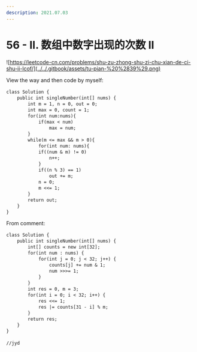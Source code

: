 ```yaml
---
description: 2021.07.03
---
```


# 56 - II. 数组中数字出现的次数 II

![https://leetcode-cn.com/problems/shu-zu-zhong-shu-zi-chu-xian-de-ci-shu-ii-lcof/](../../.gitbook/assets/tu-pian-%20%2839%29.png)

View the way and then code by myself:

```text
class Solution {
    public int singleNumber(int[] nums) {
        int m = 1, n = 0, out = 0;
        int max = 0, count = 1;
        for(int num:nums){
            if(max < num)
                max = num;
        }
        while(m <= max && m > 0){ 
            for(int num: nums){
            if((num & m) != 0)
                n++;
            }
            if((n % 3) == 1)
                out += m;
            n = 0;
            m <<= 1;
        }
        return out;
    }
}
```

From comment:

```text
class Solution {
    public int singleNumber(int[] nums) {
        int[] counts = new int[32];
        for(int num : nums) {
            for(int j = 0; j < 32; j++) {
                counts[j] += num & 1;
                num >>>= 1;
            }
        }
        int res = 0, m = 3;
        for(int i = 0; i < 32; i++) {
            res <<= 1;
            res |= counts[31 - i] % m;
        }
        return res;
    }
}

//jyd

```



